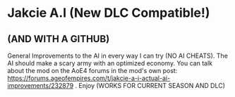 # Jakcie A.I (New DLC Compatible!) 

## (AND WITH A GITHUB)

General Improvements to the AI in every way I can try (NO AI CHEATS). The AI should make a scary army with an optimized economy. You can talk about the mod on the AoE4 forums in the mod's own post: https://forums.ageofempires.com/t/jakcie-a-i-actual-ai-improvements/232879 . Enjoy (WORKS FOR CURRENT SEASON AND DLC)
